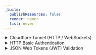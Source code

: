 ```yaml
---
_build:
  publishResources: false
  render: never
  list: never
---
```


<details>
<summary>Cloudflare Tunnel (HTTP / WebSockets)</summary>

<div>

{{<render file="_cloudflare-tunnels-origin-description.md">}}

</div>
</details>

<details>
<summary>HTTP Basic Authentication</summary>

<div>

Only allow traffic with specific (and secret) HTTP headers.

- **Security**: Moderately secure.
- **Availability**: All customers.
- **Challenges**:
    - Requires more configuration efforts on application- and server-side to accept those headers.
    - Basic authentication is vulnerable to replay attacks. Because basic authentication does not encrypt user credentials, it is important that traffic always be sent over an encrypted SSL session.
- **Process**:
    1. Use [Transform rules](/rules/transform/request-header-modification/) or [Workers](/workers/examples/alter-headers/) to add an HTTP Auth Header.
    2. Configure your origin server to restrict access based on the [HTTP Auth Header](/workers/examples/auth-with-headers/) (or perform [HTTP Basic Authentication](/workers/examples/basic-auth/)).

</div>
</details>

<details>
<summary>JSON Web Tokens (JWT) Validation</summary>

<div>

Only allow traffic with the appropriate JWT.

- **Security**: Very secure.
- **Availability**: Some customers.
- **Challenges**:
    - Requires either installing incremental software or modifying application code.
    - Lots of manual work.
- **Resources**:
    - [Validate JWTs for an Access application](/cloudflare-one/identity/authorization-cookie/validating-json/)
    - [Validate JWTs for an API](/api-shield/security/jwt-validation/)

</div>
</details>